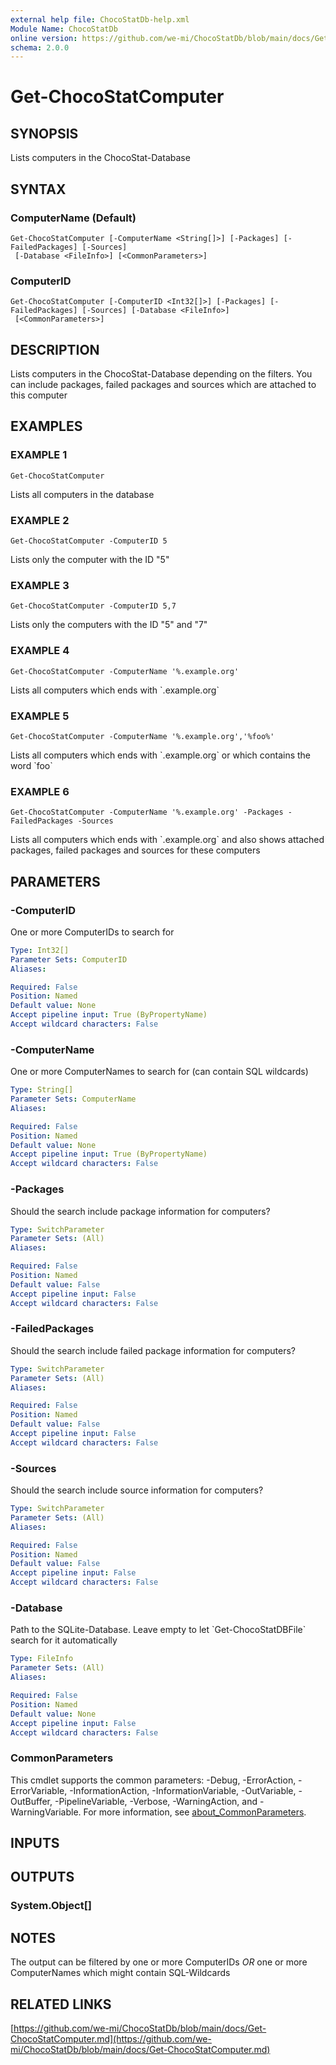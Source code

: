 ```yaml
---
external help file: ChocoStatDb-help.xml
Module Name: ChocoStatDb
online version: https://github.com/we-mi/ChocoStatDb/blob/main/docs/Get-ChocoStatComputer.md
schema: 2.0.0
---
```


# Get-ChocoStatComputer

## SYNOPSIS
Lists computers in the ChocoStat-Database

## SYNTAX

### ComputerName (Default)
```
Get-ChocoStatComputer [-ComputerName <String[]>] [-Packages] [-FailedPackages] [-Sources]
 [-Database <FileInfo>] [<CommonParameters>]
```

### ComputerID
```
Get-ChocoStatComputer [-ComputerID <Int32[]>] [-Packages] [-FailedPackages] [-Sources] [-Database <FileInfo>]
 [<CommonParameters>]
```

## DESCRIPTION
Lists computers in the ChocoStat-Database depending on the filters.
You can include packages, failed packages and sources which are attached to this computer

## EXAMPLES

### EXAMPLE 1
```
Get-ChocoStatComputer
```

Lists all computers in the database

### EXAMPLE 2
```
Get-ChocoStatComputer -ComputerID 5
```

Lists only the computer with the ID "5"

### EXAMPLE 3
```
Get-ChocoStatComputer -ComputerID 5,7
```

Lists only the computers with the ID "5" and "7"

### EXAMPLE 4
```
Get-ChocoStatComputer -ComputerName '%.example.org'
```

Lists all computers which ends with \`.example.org\`

### EXAMPLE 5
```
Get-ChocoStatComputer -ComputerName '%.example.org','%foo%'
```

Lists all computers which ends with \`.example.org\` or which contains the word \`foo\`

### EXAMPLE 6
```
Get-ChocoStatComputer -ComputerName '%.example.org' -Packages -FailedPackages -Sources
```

Lists all computers which ends with \`.example.org\` and also shows attached packages, failed packages and sources for these computers

## PARAMETERS

### -ComputerID
One or more ComputerIDs to search for

```yaml
Type: Int32[]
Parameter Sets: ComputerID
Aliases:

Required: False
Position: Named
Default value: None
Accept pipeline input: True (ByPropertyName)
Accept wildcard characters: False
```

### -ComputerName
One or more ComputerNames to search for (can contain SQL wildcards)

```yaml
Type: String[]
Parameter Sets: ComputerName
Aliases:

Required: False
Position: Named
Default value: None
Accept pipeline input: True (ByPropertyName)
Accept wildcard characters: False
```

### -Packages
Should the search include package information for computers?

```yaml
Type: SwitchParameter
Parameter Sets: (All)
Aliases:

Required: False
Position: Named
Default value: False
Accept pipeline input: False
Accept wildcard characters: False
```

### -FailedPackages
Should the search include failed package information for computers?

```yaml
Type: SwitchParameter
Parameter Sets: (All)
Aliases:

Required: False
Position: Named
Default value: False
Accept pipeline input: False
Accept wildcard characters: False
```

### -Sources
Should the search include source information for computers?

```yaml
Type: SwitchParameter
Parameter Sets: (All)
Aliases:

Required: False
Position: Named
Default value: False
Accept pipeline input: False
Accept wildcard characters: False
```

### -Database
Path to the SQLite-Database.
Leave empty to let \`Get-ChocoStatDBFile\` search for it automatically

```yaml
Type: FileInfo
Parameter Sets: (All)
Aliases:

Required: False
Position: Named
Default value: None
Accept pipeline input: False
Accept wildcard characters: False
```

### CommonParameters
This cmdlet supports the common parameters: -Debug, -ErrorAction, -ErrorVariable, -InformationAction, -InformationVariable, -OutVariable, -OutBuffer, -PipelineVariable, -Verbose, -WarningAction, and -WarningVariable. For more information, see [about_CommonParameters](http://go.microsoft.com/fwlink/?LinkID=113216).

## INPUTS

## OUTPUTS

### System.Object[]
## NOTES
The output can be filtered by one or more ComputerIDs *OR* one or more ComputerNames which might contain SQL-Wildcards

## RELATED LINKS

[https://github.com/we-mi/ChocoStatDb/blob/main/docs/Get-ChocoStatComputer.md](https://github.com/we-mi/ChocoStatDb/blob/main/docs/Get-ChocoStatComputer.md)

